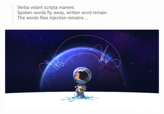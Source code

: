 ### 

> Verba volant scripta manent. </br>
> Spoken words fly away, written word remain. </br>
> The words flies injection remains ... </br>
> </br>

![searching](https://github.com/nazanbahar/NazanBahar/blob/main/github-social.png)

<!--
**nazanbahar/NazanBahar** is a ✨ _special_ ✨ repository because its `README.md` (this file) appears on your GitHub profile.

Here are some ideas to get you started:

- 🔭 I’m currently working on ...
- 🌱 I’m currently learning ...
- 👯 I’m looking to collaborate on ...
- 🤔 I’m looking for help with ...
- 💬 Ask me about ...
- 📫 How to reach me: ...
- 😄 Pronouns: ...
- ⚡ Fun fact: ...
-->
